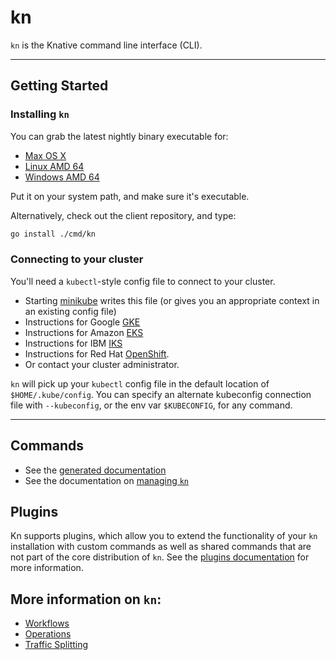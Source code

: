 # kn

`kn` is the Knative command line interface (CLI).

-------------------------------------------

## Getting Started

### Installing `kn`

You can grab the latest nightly binary executable for:
 * [Max OS X](https://storage.cloud.google.com/knative-nightly/client/latest/kn-darwin-amd64)
 * [Linux AMD 64](https://storage.googleapis.com/knative-nightly/client/latest/kn-linux-amd64)
 * [Windows AMD 64](https://storage.googleapis.com/knative-nightly/client/latest/kn-windows-amd64.exe)

Put it on your system path, and make sure it's executable.

Alternatively, check out the client repository, and type:

```bash
go install ./cmd/kn
```

### Connecting to your cluster

You'll need a `kubectl`-style config file to connect to your cluster.
 * Starting [minikube](https://github.com/kubernetes/minikube) writes this file
   (or gives you an appropriate context in an existing config file)
 * Instructions for Google [GKE](https://cloud.google.com/kubernetes-engine/docs/how-to/cluster-access-for-kubectl)
 * Instructions for Amazon [EKS](https://docs.aws.amazon.com/eks/latest/userguide/create-kubeconfig.html)
 * Instructions for IBM [IKS](https://cloud.ibm.com/docs/containers?topic=containers-getting-started)
 * Instructions for Red Hat [OpenShift](https://docs.openshift.com/container-platform/4.1/cli_reference/administrator-cli-commands.html#create-kubeconfig).
 * Or contact your cluster administrator.

`kn` will pick up your `kubectl` config file in the default location of `$HOME/.kube/config`. You can specify an alternate kubeconfig connection file with `--kubeconfig`, or the env var `$KUBECONFIG`, for any command.

----------------------------------------------------------

## Commands

* See the [generated documentation](cmd/kn.md) 
* See the documentation on [managing `kn`](operations/management.md)


## Plugins

Kn supports plugins, which allow you to extend the functionality of your `kn` installation with custom commands as well as shared commands that are not part of the core distribution of `kn`. See the [plugins documentation]((plugins/README.md)) for more information.


## More information on `kn`:

* [Workflows](workflows/README.md)
* [Operations](operations/README.md)
* [Traffic Splitting](traffic/README.md)



